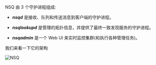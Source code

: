  NSQ 由 3 个守护进程组成:


- ***nsqd*** 是接收、队列和传送消息到客户端的守护进程。

- ***nsqlookupd*** 是管理的拓扑信息，并提供了最终一致发现服务的守护进程。

- ***nsqadmin*** 是一个 Web UI 来实时监控集群(和执行各种管理任务)。

我们来看一下它的架构   

![NSQ](https://github.com/VeniVidiViciVK/NSQ/raw/master/docs/NSQ架构.png)   



